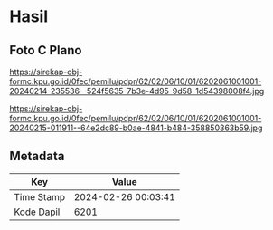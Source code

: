 # Hasil

## Foto C Plano

https://sirekap-obj-formc.kpu.go.id/0fec/pemilu/pdpr/62/02/06/10/01/6202061001001-20240214-235536--524f5635-7b3e-4d95-9d58-1d54398008f4.jpg

https://sirekap-obj-formc.kpu.go.id/0fec/pemilu/pdpr/62/02/06/10/01/6202061001001-20240215-011911--64e2dc89-b0ae-4841-b484-358850363b59.jpg


## Metadata

| Key        | Value               |
| ---------- | ------------------- |
| Time Stamp | 2024-02-26 00:03:41 |
| Kode Dapil | 6201                |



